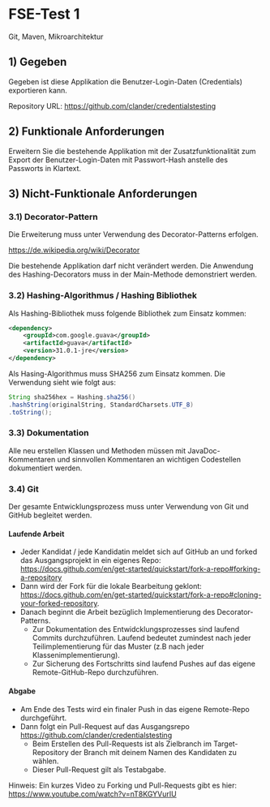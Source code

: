 # FSE-Test 1

Git, Maven, Mikroarchitektur

## 1) Gegeben
Gegeben ist diese Applikation die Benutzer-Login-Daten (Credentials) exportieren kann. 

Repository URL: https://github.com/clander/credentialstesting

## 2) Funktionale Anforderungen
Erweitern Sie die bestehende Applikation mit der Zusatzfunktionalität zum Export der Benutzer-Login-Daten mit Passwort-Hash anstelle des Passworts in Klartext.

## 3) Nicht-Funktionale Anforderungen
### 3.1) Decorator-Pattern
Die Erweiterung muss unter Verwendung des Decorator-Patterns erfolgen.

https://de.wikipedia.org/wiki/Decorator

Die bestehende Applikation darf nicht verändert werden. Die Anwendung des Hashing-Decorators muss in der Main-Methode demonstriert werden.

### 3.2) Hashing-Algorithmus / Hashing Bibliothek
Als Hashing-Bibliothek muss folgende Bibliothek zum Einsatz kommen:


```xml
<dependency>
    <groupId>com.google.guava</groupId>
    <artifactId>guava</artifactId>
    <version>31.0.1-jre</version>
</dependency>
```

Als Hasing-Algorithmus muss SHA256 zum Einsatz kommen. Die Verwendung sieht wie folgt aus:

```java
String sha256hex = Hashing.sha256()
.hashString(originalString, StandardCharsets.UTF_8)
.toString();
```

### 3.3) Dokumentation
Alle neu erstellen Klassen und Methoden müssen mit JavaDoc-Kommentaren und sinnvollen Kommentaren an wichtigen Codestellen dokumentiert werden.

### 3.4) Git
Der gesamte Entwicklungsprozess muss unter Verwendung von Git und GitHub begleitet werden. 

#### Laufende Arbeit
- Jeder Kandidat / jede Kandidatin meldet sich auf GitHub an und forked das Ausgangsprojekt in ein eigenes Repo: https://docs.github.com/en/get-started/quickstart/fork-a-repo#forking-a-repository
- Dann wird der Fork für die lokale Bearbeitung geklont: https://docs.github.com/en/get-started/quickstart/fork-a-repo#cloning-your-forked-repository.
- Danach beginnt die Arbeit bezüglich Implementierung des Decorator-Patterns. 
    - Zur Dokumentation des Entwidcklungsprozesses sind laufend Commits durchzuführen. Laufend bedeutet zumindest nach jeder Teilimplementierung für das Muster (z.B nach jeder Klassenimplementierung).
    - Zur Sicherung des Fortschritts sind laufend Pushes auf das eigene Remote-GitHub-Repo durchzuführen.

#### Abgabe
- Am Ende des Tests wird ein finaler Push in das eigene Remote-Repo durchgeführt.
- Dann folgt ein Pull-Request auf das Ausgangsrepo https://github.com/clander/credentialstesting
    - Beim Erstellen des Pull-Requests ist als Zielbranch im Target-Repository der Branch mit deinem Namen des Kandidaten zu wählen. 
    - Dieser Pull-Request gilt als Testabgabe. 

Hinweis: Ein kurzes Video zu Forking und Pull-Requests gibt es hier: https://www.youtube.com/watch?v=nT8KGYVurIU
